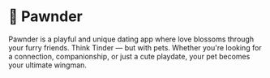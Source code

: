 # 🐾 Pawnder

Pawnder is a playful and unique dating app where love blossoms through your furry friends. Think Tinder — but with pets. Whether you're looking for a connection, companionship, or just a cute playdate, your pet becomes your ultimate wingman.
